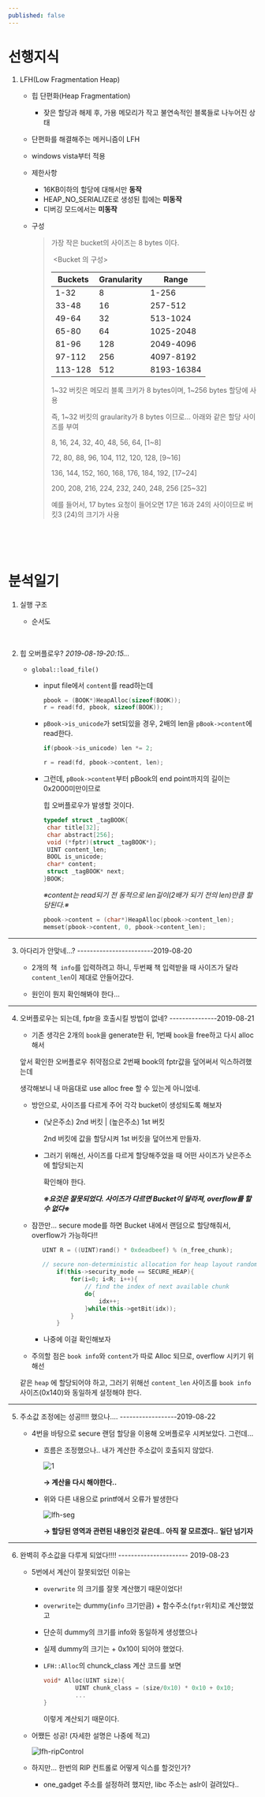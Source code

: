 ```yaml
---
published: false
---
```






# 선행지식

1. LFH(Low Fragmentation Heap)

   - 힙 단편화(Heap Fragmentation)

     - 잦은 할당과 해제 후, 가용 메모리가 작고 불연속적인 블록들로 나누어진 상태
     
   - 단편화를 해결해주는 메커니즘이 LFH
   
   - windows vista부터 적용
   
   - 제한사항
   
     - 16KB이하의 할당에 대해서만 **동작**
     - HEAP_NO_SERIALIZE로 생성된 힙에는 **미동작**
     - 디버깅 모드에서는 **미동작**
   
   - 구성
   
     >가장 작은 bucket의 사이즈는 8 bytes 이다.
     >
     >
     >
     >​			<Bucket 의 구성>
     >
     >| **Buckets** | **Granularity** | **Range**  |
     >| ----------- | --------------- | ---------- |
     >| 1-32        | 8               | 1-256      |
     >| 33-48       | 16              | 257-512    |
     >| 49-64       | 32              | 513-1024   |
     >| 65-80       | 64              | 1025-2048  |
     >| 81-96       | 128             | 2049-4096  |
     >| 97-112      | 256             | 4097-8192  |
     >| 113-128     | 512             | 8193-16384 |
     >
     >
     >
     >1~32 버킷은 메모리 블록 크키가 8 bytes이며, 1~256 bytes 할당에 사용
     >
     >
     >
     >즉, 1~32 버킷의 graularity가 8 bytes 이므로... 아래와 같은 할당 사이즈를 부여
     >
     >
     >
     >8, 16, 24, 32, 40, 48, 56, 64, 				[1~8]
     >
     >72, 80, 88, 96, 104, 112, 120, 128, 			[9~16]
     >
     >136, 144, 152, 160, 168, 176, 184, 192, 		[17~24]
     >
     >200, 208, 216, 224, 232, 240, 248, 256			[25~32]
     >
     >
     >
     >예를 들어서, 17 bytes 요청이 들어오면 17은 16과 24의 사이이므로 버킷3 (24)의 크기가 사용



<br>

<br>

<br>

# 분석일기

1. 실행 구조

   - 순서도

     <br>

1. 힙 오버플로우?              *2019-08-19-20:15...*
   - `global::load_file()`
     
     - input file에서 `content`를 read하는데 
     
       ```cpp
       pbook = (BOOK*)HeapAlloc(sizeof(BOOK));		
       r = read(fd, pbook, sizeof(BOOK));
       ```
     
     - `pBook->is_unicode`가 set되있을 경우, 2배의 len을 `pBook->content`에 read한다.
     
       ```cpp
       if(pbook->is_unicode) len *= 2;
       
       r = read(fd, pbook->content, len);
       ```
     
     - 그런데, `pBook->content`부터 pBook의 end point까지의 길이는 0x2000미만이므로
     
       힙 오버플로우가 발생할 것이다.
     
       ```cpp
       typedef struct _tagBOOK{
       	char title[32];
       	char abstract[256];
       	void (*fptr)(struct _tagBOOK*);	
       	UINT content_len;
       	BOOL is_unicode;
       	char* content;
       	struct _tagBOOK* next;
       }BOOK;
       ```
     
       *※content는 read되기 전 동적으로 len길이(2배가 되기 전의 len)만큼 할당된다.※*
     
       ```cpp
       pbook->content = (char*)HeapAlloc(pbook->content_len);
       memset(pbook->content, 0, pbook->content_len);
       ```
     
   

---------------------------

3. 아다리가 안맞네...? ------------------------2019-08-20

   - 2개의 책` info`를 입력하려고 하니, 두번째 책 입력받을 때 사이즈가 달라 `content_len`이 제대로 안들어갔다.

   - 원인이 뭔지 확인해봐야 한다...

----

4. 오버플로우는 되는데, fptr을 호출시킬 방법이 없네? ---------------2019-08-21

   -  기존 생각은 2개의 `book`을 generate한 뒤, 1번째 `book`을 free하고 다시 alloc 해서

     앞서 확인한 오버플로우 취약점으로 2번째 book의 fptr값을 덮어써서 익스하려했는데

     생각해보니 내 마음대로 use alloc free 할 수 있는게 아니었네.

   - 방안으로, 사이즈를 다르게 주어 각각 bucket이 생성되도록 해보자

     - (낮은주소) 2nd 버킷   |  (높은주소) 1st 버킷

       2nd 버킷에 값을 할당시켜 1st 버킷을 덮어쓰게 만들자.

     - 그러기 위해선, 사이즈를 다르게 할당해주었을 때 어떤 사이즈가 낮은주소에 할당되는지

       확인해야 한다.
   
       <b>*※요것은 잘못되었다. 사이즈가 다르면 Bucket이 달라져,  overflow를 할 수 없다※*</b>

   - 잠깐만... secure mode를 하면 Bucket 내에서 랜덤으로 할당해줘서, overflow가 가능하다!!
   
     ```cpp
     	UINT R = ((UINT)rand() * 0xdeadbeef) % (n_free_chunk);
     	
     	// secure non-deterministic allocation for heap layout randomization
     		if(this->security_mode == SECURE_HEAP){
     			for(i=0; i<R; i++){
     				// find the index of next available chunk
     				do{
     					idx++;
     				}while(this->getBit(idx));
     			}
    		}
     ```
   
     - 나중에 이걸 확인해보자
     
   -  주의할 점은 `book info`와 `content`가 따로 Alloc 되므로, overflow 시키기 위해선
   
   같은 `heap` 에 할당되어야 하고, 그러기 위해선 `content_len` 사이즈를 `book info` 사이즈(0x140)와 동일하게 설정해야 한다.

-------

5. 주소값 조정에는 성공!!!! 했으나.... ------------------2019-08-22

   - 4번을 바탕으로 secure 랜덤 할당을 이용해 오버플로우 시켜보았다. 그런데...

     - 흐름은 조정했으나.. 내가 계산한 주소값이 호출되지 않았다.

       ![1](/img/lfh-seg.png)

       <b>→ 계산을 다시 해야한다..</b>

     - 위와 다른 내용으로 printf에서 오류가 발생한다

       ![lfh-seg](/img/lfh-segPrint.png)

       <b>→ 할당된 영역과 관련된 내용인것 같은데.. 아직 잘 모르겠다.. 일단 넘기자</b>

----

6. 완벽히 주소값을 다루게 되었다!!!! ---------------------- 2019-08-23

   - 5번에서 계산이 잘못되었던 이유는

     - `overwrite` 의 크기를 잘못 계산했기 때문이었다!

     - `overwrite`는 dummy(`info` 크기만큼) + 함수주소(`fptr`위치)로 계산했었고

     - 단순히 dummy의 크기를 info와 동일하게 생성했으나

     - 실제 dummy의 크기는 + 0x10이 되어야 했었다.

     - `LFH::Alloc`의 chunck_class 계산 코드를 보면

       ```cpp
       void* Alloc(UINT size){
       			UINT chunk_class = (size/0x10) * 0x10 + 0x10;
       			...
       }
       ```

       이렇게 계산되기 때문이다.

   - 어쨌든 성공! (자세한 설명은 나중에 적고)

     ![lfh-ripControl](/img/lfh-ripControl.png)

   - 하지만... 한번의 RIP 컨트롤로 어떻게 익스를 할것인가?

     - one_gadget 주소를 설정하려 했지만, libc 주소는 aslr이 걸려있다..